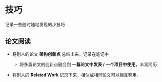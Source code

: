 # 技巧

记录一些随时随地发现的小技巧



## 论文阅读

- 将别人的论文 **架构创新点** 总结出来，记录在笔记中

  - 将多篇论文的创新点融合到 **一篇论文中发表 / 一个项目中使用**，丰富简历

- 将别人的 **Related Work** 记录下来，相似或相同论文可以相互套用。

  